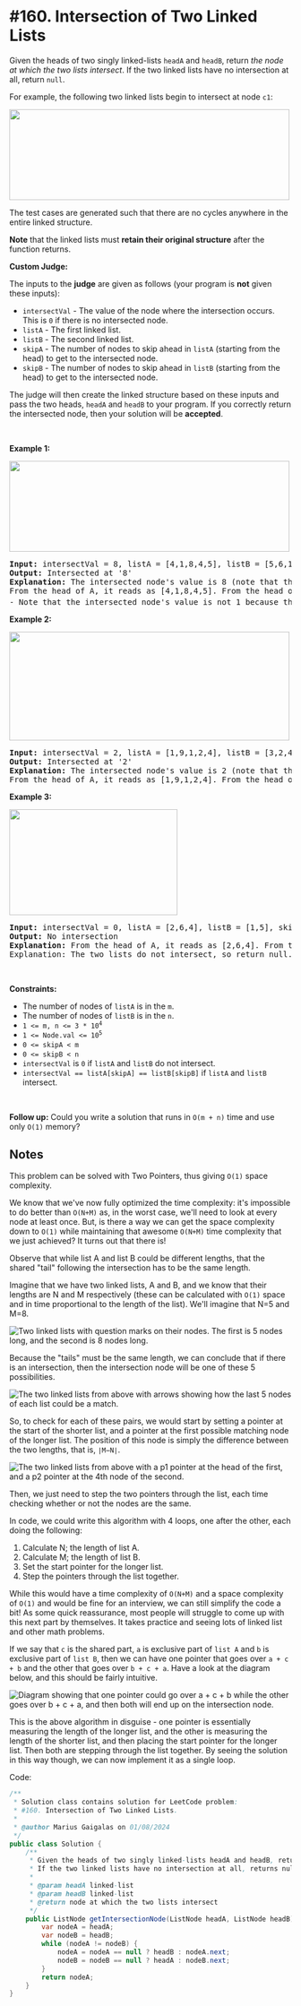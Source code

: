 # #160. Intersection of Two Linked Lists

<p>Given the heads of two singly linked-lists <code>headA</code> and <code>headB</code>, return <em>the node at which the two lists intersect</em>. If the two linked lists have no intersection at all, return <code>null</code>.</p>

<p>For example, the following two linked lists begin to intersect at node <code>c1</code>:</p>
<img alt="" src="ex1.png" style="width: 500px; height: 162px;">
<p>The test cases are generated such that there are no cycles anywhere in the entire linked structure.</p>

<p><strong>Note</strong> that the linked lists must <strong>retain their original structure</strong> after the function returns.</p>

<p><strong>Custom Judge:</strong></p>

<p>The inputs to the <strong>judge</strong> are given as follows (your program is <strong>not</strong> given these inputs):</p>

<ul>
	<li><code>intersectVal</code> - The value of the node where the intersection occurs. This is <code>0</code> if there is no intersected node.</li>
	<li><code>listA</code> - The first linked list.</li>
	<li><code>listB</code> - The second linked list.</li>
	<li><code>skipA</code> - The number of nodes to skip ahead in <code>listA</code> (starting from the head) to get to the intersected node.</li>
	<li><code>skipB</code> - The number of nodes to skip ahead in <code>listB</code> (starting from the head) to get to the intersected node.</li>
</ul>

<p>The judge will then create the linked structure based on these inputs and pass the two heads, <code>headA</code> and <code>headB</code> to your program. If you correctly return the intersected node, then your solution will be <strong>accepted</strong>.</p>

<p>&nbsp;</p>
<p><strong class="example">Example 1:</strong></p>
<img alt="" src="ex2.png" style="width: 500px; height: 162px;">
<pre><strong>Input:</strong> intersectVal = 8, listA = [4,1,8,4,5], listB = [5,6,1,8,4,5], skipA = 2, skipB = 3
<strong>Output:</strong> Intersected at '8'
<strong>Explanation:</strong> The intersected node's value is 8 (note that this must not be 0 if the two lists intersect).
From the head of A, it reads as [4,1,8,4,5]. From the head of B, it reads as [5,6,1,8,4,5]. There are 2 nodes before the intersected node in A; There are 3 nodes before the intersected node in B.
- Note that the intersected node's value is not 1 because the nodes with value 1 in A and B (2<sup>nd</sup> node in A and 3<sup>rd</sup> node in B) are different node references. In other words, they point to two different locations in memory, while the nodes with value 8 in A and B (3<sup>rd</sup> node in A and 4<sup>th</sup> node in B) point to the same location in memory.
</pre>

<p><strong class="example">Example 2:</strong></p>
<img alt="" src="ex3.png" style="width: 500px; height: 194px;">
<pre><strong>Input:</strong> intersectVal = 2, listA = [1,9,1,2,4], listB = [3,2,4], skipA = 3, skipB = 1
<strong>Output:</strong> Intersected at '2'
<strong>Explanation:</strong> The intersected node's value is 2 (note that this must not be 0 if the two lists intersect).
From the head of A, it reads as [1,9,1,2,4]. From the head of B, it reads as [3,2,4]. There are 3 nodes before the intersected node in A; There are 1 node before the intersected node in B.
</pre>

<p><strong class="example">Example 3:</strong></p>
<img alt="" src="ex4.png" style="width: 300px; height: 189px;">
<pre><strong>Input:</strong> intersectVal = 0, listA = [2,6,4], listB = [1,5], skipA = 3, skipB = 2
<strong>Output:</strong> No intersection
<strong>Explanation:</strong> From the head of A, it reads as [2,6,4]. From the head of B, it reads as [1,5]. Since the two lists do not intersect, intersectVal must be 0, while skipA and skipB can be arbitrary values.
Explanation: The two lists do not intersect, so return null.
</pre>

<p>&nbsp;</p>
<p><strong>Constraints:</strong></p>

<ul>
	<li>The number of nodes of <code>listA</code> is in the <code>m</code>.</li>
	<li>The number of nodes of <code>listB</code> is in the <code>n</code>.</li>
	<li><code>1 &lt;= m, n &lt;= 3 * 10<sup>4</sup></code></li>
	<li><code>1 &lt;= Node.val &lt;= 10<sup>5</sup></code></li>
	<li><code>0 &lt;= skipA &lt;&nbsp;m</code></li>
	<li><code>0 &lt;= skipB &lt;&nbsp;n</code></li>
	<li><code>intersectVal</code> is <code>0</code> if <code>listA</code> and <code>listB</code> do not intersect.</li>
	<li><code>intersectVal == listA[skipA] == listB[skipB]</code> if <code>listA</code> and <code>listB</code> intersect.</li>
</ul>

<p>&nbsp;</p>
<strong>Follow up:</strong> Could you write a solution that runs in <code>O(m + n)</code> time and use only <code>O(1)</code> memory?

## Notes

This problem can be solved with Two Pointers, thus giving `O(1)` space complexity.

We know that we've now fully optimized the time complexity: it's impossible to do better than `O(N+M)` as, in the worst case, we'll need to look at every node at least once. But, is there a way we can get the space complexity down to `O(1)` while maintaining that awesome `O(N+M)` time complexity that we just achieved? It turns out that there is!

Observe that while list A and list B could be different lengths, that the shared "tail" following the intersection has to be the same length.

Imagine that we have two linked lists, A and B, and we know that their lengths are N and M respectively (these can be calculated with `O(1)` space and in time proportional to the length of the list). We'll imagine that N=5 and M=8.

<img src="ex5.png" alt="Two linked lists with question marks on their nodes. The first is 5 nodes long, and the second is 8 nodes long.">

Because the "tails" must be the same length, we can conclude that if there is an intersection, then the intersection node will be one of these 5 possibilities.

<img src="ex6.png" alt="The two linked lists from above with arrows showing how the last 5 nodes of each list could be a match.">

So, to check for each of these pairs, we would start by setting a pointer at the start of the shorter list, and a pointer at the first possible matching node of the longer list. The position of this node is simply the difference between the two lengths, that is, `∣M−N∣`.

<img src="ex7.png" alt="The two linked lists from above with a p1 pointer at the head of the first, and a p2 pointer at the 4th node of the second.">

Then, we just need to step the two pointers through the list, each time checking whether or not the nodes are the same.

In code, we could write this algorithm with 4 loops, one after the other, each doing the following:

<ol>
    <li>Calculate N; the length of list A.</li>
    <li>Calculate M; the length of list B.</li>
    <li>Set the start pointer for the longer list.</li>
    <li>Step the pointers through the list together.</li>
</ol>

While this would have a time complexity of `O(N+M)` and a space complexity of `O(1)` and would be fine for an interview, we can still simplify the code a bit! As some quick reassurance, most people will struggle to come up with this next part by themselves. It takes practice and seeing lots of linked list and other math problems.

If we say that `c` is the shared part, `a` is exclusive part of `list A` and `b` is exclusive part of `list B`, then we can have one pointer that goes over `a + c + b` and the other that goes over `b + c + a`. Have a look at the diagram below, and this should be fairly intuitive.

<img src="ex8.png" alt="Diagram showing that one pointer could go over a + c + b while the other goes over b + c + a, and then both will end up on the intersection node.">

This is the above algorithm in disguise - one pointer is essentially measuring the length of the longer list, and the other is measuring the length of the shorter list, and then placing the start pointer for the longer list. Then both are stepping through the list together. By seeing the solution in this way though, we can now implement it as a single loop.

Code:

```java
/**
 * Solution class contains solution for LeetCode problem:
 * #160. Intersection of Two Linked Lists.
 *
 * @author Marius Gaigalas on 01/08/2024
 */
public class Solution {
    /**
     * Given the heads of two singly linked-lists headA and headB, returns the node at which the two lists intersect.
     * If the two linked lists have no intersection at all, returns null.
     *
     * @param headA linked-list
     * @param headB linked-list
     * @return node at which the two lists intersect
     */
    public ListNode getIntersectionNode(ListNode headA, ListNode headB) {
        var nodeA = headA;
        var nodeB = headB;
        while (nodeA != nodeB) {
            nodeA = nodeA == null ? headB : nodeA.next;
            nodeB = nodeB == null ? headA : nodeB.next;
        }
        return nodeA;
    }
}
```